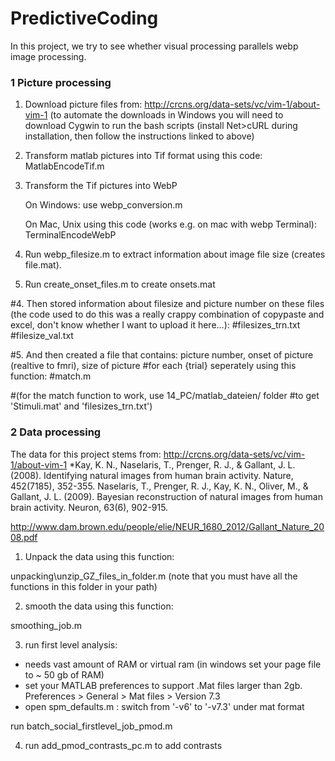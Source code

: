 PredictiveCoding
================
In this project, we try to see whether visual processing parallels webp image processing.

### 1 Picture processing

1. Download picture files from:
http://crcns.org/data-sets/vc/vim-1/about-vim-1
(to automate the downloads in Windows you will need to download Cygwin to run the bash scripts (install Net>cURL during installation, then follow the instructions linked to above)

2. Transform matlab pictures into Tif format using this code:
MatlabEncodeTif.m

3. Transform the Tif pictures into WebP

    On Windows: use webp_conversion.m

    On Mac, Unix using this code (works e.g. on mac with webp Terminal):
    TerminalEncodeWebP


4. Run webp_filesize.m to extract information about image file size (creates file.mat).

5. Run create_onset_files.m to create onsets.mat

#4. Then stored information about filesize and picture number on these files (the code used to do this was a really crappy combination of copypaste and excel, don't know whether I want to upload it here...):
#filesizes_trn.txt
#filesize_val.txt

#5. And then created a file that contains: picture number, onset of picture (realtive to fmri), size of picture
#for each {trial} seperately using this function:
#match.m

#(for the match function to work, use 14_PC/matlab_dateien/ folder
#to get 'Stimuli.mat' and 'filesizes_trn.txt')


### 2 Data processing

The data for this project stems from:
http://crcns.org/data-sets/vc/vim-1/about-vim-1
*Kay, K. N., Naselaris, T., Prenger, R. J., & Gallant, J. L. (2008). Identifying natural images from human brain activity. Nature, 452(7185), 352-355.
Naselaris, T., Prenger, R. J., Kay, K. N., Oliver, M., & Gallant, J. L. (2009). Bayesian reconstruction of natural images from human brain activity. Neuron, 63(6), 902-915.

http://www.dam.brown.edu/people/elie/NEUR_1680_2012/Gallant_Nature_2008.pdf

1. Unpack the data using this function:

unpacking\unzip_GZ_files_in_folder.m
(note that you must have all the functions in this folder in your path)

2. smooth the data using this function:

smoothing_job.m

3. run first level analysis:
- needs vast amount of RAM or virtual ram (in windows set your page file to ~ 50 gb of RAM)
- set your MATLAB preferences to support .Mat files larger than 2gb. Preferences > General > Mat files > Version 7.3
- open spm_defaults.m : switch from '-v6' to '-v7.3' under mat format

run batch_social_firstlevel_job_pmod.m

4. run add_pmod_contrasts_pc.m to add contrasts